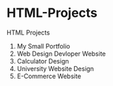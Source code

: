 # HTML-Projects

HTML Projects

1. My Small Portfolio
2. Web Design Devloper Website
3. Calculator Design
4. University Website Design
5. E-Commerce Website
